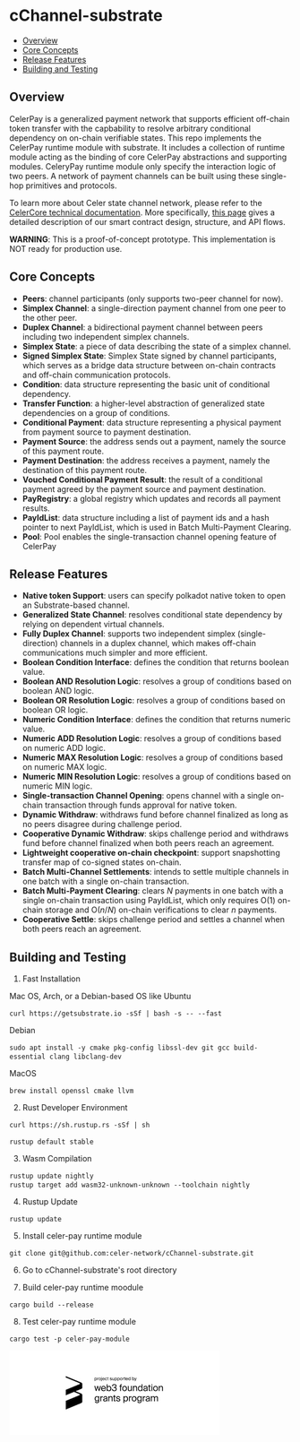 # cChannel-substrate

* [Overview](#overview)
* [Core Concepts](#core-concepts)
* [Release Features](#release-features)
* [Building and Testing](#building-and-testing)

## Overview
CelerPay is a generalized payment network that supports efficient off-chain token transfer with the capbability to resolve arbitrary conditional dependency on on-chain verifiable states. This repo implements the CelerPay runtime module with substrate. It includes a collection of runtime module acting as the binding of core CelerPay abstractions and supporting modules. CeleryPay runtime module only specify the interaction logic of two peers. A network of payment channels can be built using these single-hop primitives and protocols.

To learn more about Celer state channel network, please refer to the [CelerCore technical documentation](https://www.celer.network/docs/celercore/channel/overview.html). More specifically, [this page](https://www.celer.network/docs/celercore/channel/pay_contracts.html) gives a detailed description of our smart contract design, structure, and API flows.

__WARNING__: This is a proof-of-concept prototype. This implementation is NOT ready for production use. 

## Core Concepts
* **Peers**: channel participants (only supports two-peer channel for now).
* **Simplex Channel**: a single-direction payment channel from one peer to the other peer.
* **Duplex Channel**: a bidirectional payment channel between peers including two independent simplex channels.
* **Simplex State**: a piece of data describing the state of a simplex channel.
* **Signed Simplex State**: Simplex State signed by channel participants, which serves as a bridge data structure between on-chain contracts and off-chain communication protocols.
* **Condition**: data structure representing the basic unit of conditional dependency.
* **Transfer Function**: a higher-level abstraction of generalized state dependencies on a group of conditions.
* **Conditional Payment**: data structure representing a physical payment from payment source to payment destination.
* **Payment Source**: the address sends out a payment, namely the source of this payment route.
* **Payment Destination**: the address receives a payment, namely the destination of this payment route.
* **Vouched Conditional Payment Result**: the result of a conditional payment agreed by the payment source and payment destination.
* **PayRegistry**: a global registry which updates and records all payment results.
* **PayIdList**: data structure including a list of payment ids and a hash pointer to next PayIdList, which is used in Batch Multi-Payment Clearing.
* **Pool**: Pool enables the single-transaction channel opening feature of CelerPay

## Release Features
* **Native token Support**: users can specify polkadot native token to open an Substrate-based channel.
* **Generalized State Channel**: resolves conditional state dependency by relying on dependent virtual channels.
* **Fully Duplex Channel**: supports two independent simplex (single-direction) channels in a duplex channel, which makes off-chain communications much simpler and more efficient.
* **Boolean Condition Interface**: defines the condition that returns boolean value.
* **Boolean AND Resolution Logic**: resolves a group of conditions based on boolean AND logic.
* **Boolean OR Resolution Logic**: resolves a group of conditions based on boolean OR logic.
* **Numeric Condition Interface**: defines the condition that returns numeric value.
* **Numeric ADD Resolution Logic**: resolves a group of conditions based on numeric ADD logic.
* **Numeric MAX Resolution Logic**: resolves a group of conditions based on numeric MAX logic.
* **Numeric MIN Resolution Logic**: resolves a group of conditions based on numeric MIN logic.
* **Single-transaction Channel Opening**: opens channel with a single on-chain transaction through funds approval for native token.
* **Dynamic Withdraw**: withdraws fund before channel finalized as long as no peers disagree during challenge period.
* **Cooperative Dynamic Withdraw**: skips challenge period and withdraws fund before channel finalized when both peers reach an agreement.
* **Lightweight cooperative on-chain checkpoint**: support snapshotting transfer map of co-signed states on-chain.
* **Batch Multi-Channel Settlements**: intends to settle multiple channels in one batch with a single on-chain transaction.
* **Batch Multi-Payment Clearing**: clears *N* payments in one batch with a single on-chain transaction using PayIdList, which only requires O(1) on-chain storage and O(*n*/*N*) on-chain verifications to clear *n* payments.
* **Cooperative Settle**: skips challenge period and settles a channel when both peers reach an agreement.

## Building and Testing
1. Fast Installation

Mac OS, Arch, or a Debian-based OS like Ubuntu

```
curl https://getsubstrate.io -sSf | bash -s -- --fast
```

Debian

```
sudo apt install -y cmake pkg-config libssl-dev git gcc build-essential clang libclang-dev
```

MacOS

```
brew install openssl cmake llvm
```

2. Rust Developer Environment

```
curl https://sh.rustup.rs -sSf | sh
```

```
rustup default stable
```

3. Wasm Compilation

```
rustup update nightly
rustup target add wasm32-unknown-unknown --toolchain nightly
```

4. Rustup Update

```
rustup update
```
5. Install celer-pay runtime module
```
git clone git@github.com:celer-network/cChannel-substrate.git
```
6. Go to cChannel-substrate's root directory

7. Build celer-pay runtime moodule

```
cargo build --release
```

8. Test celer-pay runtime module

```
cargo test -p celer-pay-module
```

![project supported by web3 foundation grants program](image/web3.jpg)


